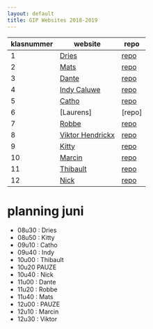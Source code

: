 ```yaml
---
layout: default
title: GIP Websites 2018-2019
---
```


| klasnummer | website | repo |
|---|---|---|
| 1 | [Dries](https://driesa-immalle.github.io/EvieGipSite/) | [repo](https://github.com/DriesA-immalle/EvieGipSite) |
| 2 | [Mats](https://matsb-immalle.github.io/GipSite/site/) | [repo](https://github.com/MatsB-immalle/GipSite) |
| 3 | [Dante](https://danteb-immalle.github.io/Website/) | [repo](https://github.com/DanteB-immalle/Website) |
| 4 | [Indy Caluwe](https://indyc-immalle.github.io//3-bootstrap/bootstrap.html) |[repo](https://github.com/indyc-immalle/indyc-immalle.github.io)|
| 5 | [Catho](https://github.com/cathoDr-immalle/vbrh-immalle.github.io) | [repo](https://github.com/cathoDr-immalle/GipSite) |
| 6 | [Laurens] | [repo] |
| 7 | [Robbe](https://robbeg-immalle.github.io/Website/index.html) | [repo](https://github.com/RobbeG-immalle/Website2.0) |
| 8 | [Viktor Hendrickx](https://github.com/ViktorH-immalle) |[repo](https://viktorh-immalle.github.io/GipWebsite/) |
| 9 | [Kitty](https://gip-site.firebaseapp.com/) | [repo](https://github.com/KittyJ-Immalle/GIPSite) |
| 10 | [Marcin](https://marcink-immalle.github.io/GIP_Site/) | [repo](https://github.com/MarcinK-immalle/GIP_Site) |
| 11 | [Thibault](https://thibaultp-immalle.github.io/GIPTRY_bootstrap/) | [repo](https://github.com/ThibaultP-immalle/GIPTRY_bootstrap) |
| 12 | [Nick](http://NickZ-immalle.github.io/) | [repo](https://github.com/NickZ-immalle/Site) |


# planning juni

- 08u30 : Dries
- 08u50 : Kitty
- 09u10 : Catho
- 09u40 : Indy
- 10u00 : Thibault
- 10u20 PAUZE
- 10u40 : Nick
- 11u00 : Dante
- 11u20 : Robbe
- 11u40 : Mats
- 12u00 : PAUZE
- 12u10 : Marcin
- 12u30 : Viktor
